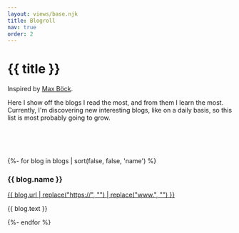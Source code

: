```yaml
---
layout: views/base.njk
title: Blogroll
nav: true
order: 2
---
```


# {{ title }}

Inspired by [Max Böck](https://mxb.dev/blogroll/).

Here I show off the blogs I read the most, and from them I learn the most. Currently, I'm discovering new interesting blogs, like on a daily basis, so this list is most probably going to grow.

<div class="cards" style="margin-top: 5rem;">
  {%- for blog in blogs | sort(false, false, 'name') %}
    <div class="card">
      <h3>{{ blog.name }}</h3>
      <a href="{{ blog.url }}" class="card__link">{{ blog.url | replace("https://", "") | replace("www.", "") }}</a>
      <p class="card__text">{{ blog.text }}</p>
    </div>
  {%- endfor %}
</div>
